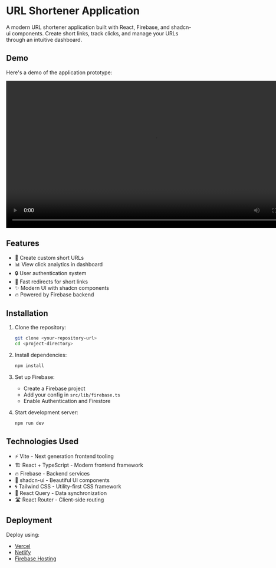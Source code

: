 
# URL Shortener Application

A modern URL shortener application built with React, Firebase, and shadcn-ui components. Create short links, track clicks, and manage your URLs through an intuitive dashboard.

## Demo

Here's a demo of the application prototype:

<video width="800" controls>
  <source src="public/securee-link-prototype.mp4" type="video/mp4">
  Your browser does not support the video tag.
</video>

## Features

- 🔗 Create custom short URLs
- 📊 View click analytics in dashboard
- 🔒 User authentication system
- 🚀 Fast redirects for short links
- ✨ Modern UI with shadcn components
- 🔥 Powered by Firebase backend

## Installation

1. Clone the repository:
   ```sh
   git clone <your-repository-url>
   cd <project-directory>
   ```

2. Install dependencies:
   ```sh
   npm install
   ```

3. Set up Firebase:
   - Create a Firebase project
   - Add your config in `src/lib/firebase.ts`
   - Enable Authentication and Firestore

4. Start development server:
   ```sh
   npm run dev
   ```

## Technologies Used

- ⚡ Vite - Next generation frontend tooling
- 🏗️ React + TypeScript - Modern frontend framework
- 🔥 Firebase - Backend services
- 🎨 shadcn-ui - Beautiful UI components
- 🌀 Tailwind CSS - Utility-first CSS framework
- 🔄 React Query - Data synchronization
- 🛣️ React Router - Client-side routing

## Deployment

Deploy using:
- [Vercel](https://vercel.com)
- [Netlify](https://netlify.com)
- [Firebase Hosting](https://firebase.google.com/docs/hosting)
